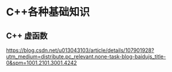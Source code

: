 
# C++各种基础知识

## C++ 虚函数

https://blog.csdn.net/u013043103/article/details/107901928?utm_medium=distribute.pc_relevant.none-task-blog-baidujs_title-0&spm=1001.2101.3001.4242

